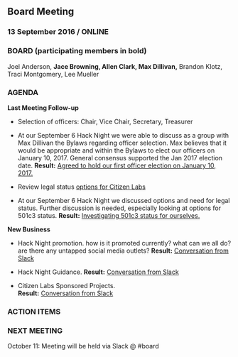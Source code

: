 ## Board Meeting
### 13 September 2016 / ONLINE

### BOARD (participating members in bold)
Joel Anderson, **Jace Browning, Allen Clark, Max Dillivan,** Brandon Klotz, Traci Montgomery, Lee Mueller

### AGENDA

**Last Meeting Follow-up**

- Selection of officers: Chair, Vice Chair, Secretary, Treasurer
 - At our September 6 Hack Night we were able to discuss as a group with Max Dillivan the Bylaws regarding officer selection. Max believes that it would be appropriate and within the Bylaws to elect our officers on January 10, 2017. General consensus supported the Jan 2017 election date.
  **Result:** [Agreed to hold our first officer election on January 10, 2017.](https://citizenlabs.slack.com/files/allen/F2ALP4K6C/Selection_of_officers__Chair__Vice_Chair__Secretary__Treasurer)
 
- Review legal status [options for Citizen Labs](https://docs.google.com/document/d/1y3qVFElM6gGRhtZcqiPVet2dbfJxzyOO-h_bNLkdImM/edit?usp=sharing)
 - At our September 6 Hack Night we discussed options and need for legal status. Further discussion is needed, especially looking at options for 501c3 status.
  **Result:** [Investigating 501c3 status for ourselves.](https://slack-files.com/T1D4YHXPZ-F2ALQ7BA4-b1b21fe113)


**New Business**

- Hack Night promotion. how is it promoted currently? what can we all do? are there any untapped social media outlets?
  **Result:** [Conversation from Slack](https://citizenlabs.slack.com/files/allen/F2AKE0QCT/Hack_Night_Promotion)

- Hack Night Guidance.
  **Result:** [Conversation from Slack](https://citizenlabs.slack.com/files/allen/F2AMER41M/Hack_Night_Guidance)

- Citizen Labs Sponsored Projects.  
  **Result:** [Conversation from Slack](https://citizenlabs.slack.com/files/allen/F2AMHFH71/Citizen_Labs_Sponsored_Projects)

### ACTION ITEMS



### NEXT MEETING

October 11: Meeting will be held via Slack @ #board
